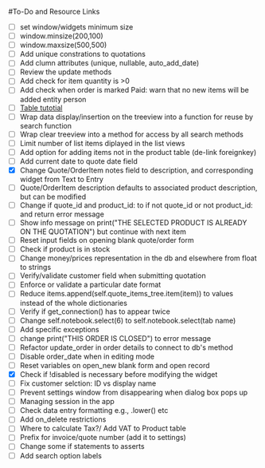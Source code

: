 #To-Do and Resource Links

- [ ] set window/widgets minimum size
- [ ] window.minsize(200,100)
- [ ] window.maxsize(500,500)
- [ ] Add unique constrations to quotations
- [ ] Add clumn attributes (unique, nullable, auto_add_date)
- [ ] Review the update methods
- [ ] Add check for item quantity is >0
- [ ] Add check when order is marked Paid: warn that no new items will be added
entity person
- [ ] [Table tutotial](https://pythonguides.com/python-tkinter-table-tutorial/)
- [ ] Wrap data display/insertion on the treeview into a function for reuse by search function
- [ ] Wrap clear treeview into a method for access by all search methods
- [ ] Limit number of list items diplayed in the list views
- [ ] Add option for adding items not in the product table (de-link foreignkey)
- [ ] Add current date to quote date field
- [x] Change Quote/OrderItem notes field to description, and corresponding widget from Text to Entry
- [ ] Quote/OrderItem description defaults to associated product description, but can be modified
- [ ] Change if quote_id and product_id: to if not quote_id or not product_id: and return error message
- [ ] Show info message on print("THE SELECTED PRODUCT IS ALREADY ON THE QUOTATION") but continue with next item
- [ ] Reset input fields on opening blank quote/order form
- [ ] Check if product is in stock 
- [ ] Change money/prices representation in the db and elsewhere from float to strings
- [ ] Verify/validate customer field when submitting quotation
- [ ] Enforce or validate a particular date format
- [ ] Reduce items.append(self.quote_items_tree.item(item)) to values instead of the whole dictionaries
- [ ] Verify if get_connection() has to appear twice
- [ ] Change self.notebook.select(6) to self.notebook.select(tab name)
- [ ] Add specific exceptions
- [ ] change print("THIS ORDER IS CLOSED") to error message
- [ ] Refactor update_order in order details to connect to db's method
- [ ] Disable order_date when in editing mode
- [ ] Reset variables on open_new blank form and open record
- [x] Check if !disabled is necessary before modifying the widget
- [ ] Fix customer selction: ID vs display name
- [ ] Prevent settings window from disappearing when dialog box pops up
- [ ] Managing session in the app
- [ ] Check data entry formatting e.g., .lower() etc
- [ ] Add on_delete restrictions
- [ ] Where to calculate Tax?/ Add VAT to Product table
- [ ] Prefix for invoice/quote number (add it to settings)
- [ ] Change some if statements to asserts 
- [ ] Add search option labels